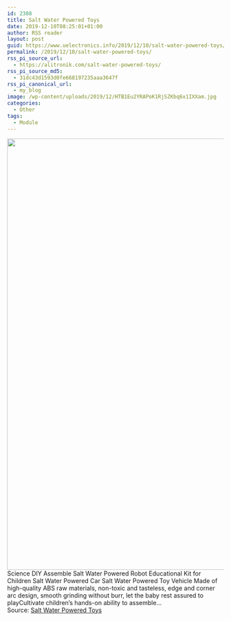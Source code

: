 ```yaml
---
id: 2308
title: Salt Water Powered Toys
date: 2019-12-10T08:25:01+01:00
author: RSS reader
layout: post
guid: https://www.uelectronics.info/2019/12/10/salt-water-powered-toys/
permalink: /2019/12/10/salt-water-powered-toys/
rss_pi_source_url:
  - https://alitronik.com/salt-water-powered-toys/
rss_pi_source_md5:
  - 31dc43d1593d0fe668197235aaa3647f
rss_pi_canonical_url:
  - my_blog
image: /wp-content/uploads/2019/12/HTB1Eu2YRAPoK1RjSZKbq6x1IXXam.jpg
categories:
  - Other
tags:
  - Module
---
```

<img loading="lazy" src="https://www.uelectronics.info/wp-content/uploads/2019/12/HTB1Eu2YRAPoK1RjSZKbq6x1IXXam.jpg" width="1001" height="1001" />&#013;  
Science DIY Assemble Salt Water Powered Robot Educational Kit for Children Salt Water Powered Car Salt Water Powered Toy Vehicle Made of high-quality ABS raw materials, non-toxic and tasteless, edge and corner arc design, smooth grinding without burr, let the baby rest assured to playCultivate children’s hands-on ability to assemble…&#013;  
Source: <a href="https://alitronik.com/salt-water-powered-toys/" target="_blank" rel="noopener noreferrer">Salt Water Powered Toys</a>